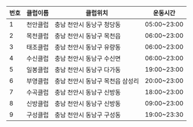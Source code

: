  번호  | 클럽이름  | 클럽위치 | 운동시간
-------|-------|-------|-----
1 | 천안클럽 | 충남 천안시 동낭구 청당동         | 05:00~23:00
2 | 목천클럽 | 충남 천안시 동남구 목천읍         | 06:00~23:00
3 | 태조클럽 | 충남 천안시 동남구 유량동         | 06:00~23:00
4 | 수신클럽 | 충남 천안시 동남구 수신면         | 06:00~23:00
5 | 일봉클럽 | 충남 천안시 동남구 다가동         | 19:00~23:00
6 | 부영클럽 | 충남 천안시 동남구 목천읍 삼성리  | 20:00~23:00
7 | 수곡클럽 | 충남 천안시 동남구 신방동         | 18:00~23:00
8 | 신방클럽 | 충남 천안시 동남구 신방동         | 09:00~23:00
9 | 구성클럽 | 충남 천안시 동남구 구성동         | 19:00~23:30


